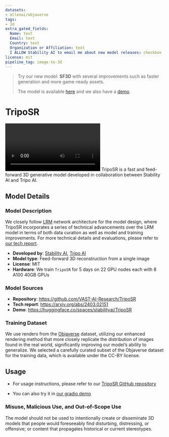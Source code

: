 ```yaml
---
datasets:
- allenai/objaverse
tags:
- 3d
extra_gated_fields:
  Name: text
  Email: text
  Country: text
  Organization or Affiliation: text
  I ALLOW Stability AI to email me about new model releases: checkbox
license: mit
pipeline_tag: image-to-3d
---
```


> Try our new model: **SF3D** with several improvements such as faster generation and more game-ready assets.
> 
> The model is available [here](https://huggingface.co/stabilityai/stable-fast-3d) and we also have a [demo](https://huggingface.co/spaces/stabilityai/stable-fast-3d).
 
# TripoSR
![](figures/input800.mp4)
TripoSR is a fast and feed-forward 3D generative model developed in collaboration between Stability AI and Tripo AI.


## Model Details

### Model Description

We closely follow [LRM](https://arxiv.org/abs/2311.04400) network architecture for the model design, where TripoSR incorporates a series of technical advancements over the LRM model in terms of both data curation as well as model and training improvements. For more technical details and evaluations, please refer to [our tech report](https://arxiv.org/abs/2403.02151).

* **Developed by**: [Stability AI](https://stability.ai/), [Tripo AI](https://tripo3d.ai/)
* **Model type**: Feed-forward 3D reconstruction from a single image
* **License**: MIT
* **Hardware**: We train `TripoSR` for 5 days on 22 GPU nodes each with 8 A100 40GB GPUs

### Model Sources

* **Repository**: https://github.com/VAST-AI-Research/TripoSR
* **Tech report**: https://arxiv.org/abs/2403.02151
* **Demo**: https://huggingface.co/spaces/stabilityai/TripoSR

### Training Dataset

We use renders from the [Objaverse](https://objaverse.allenai.org/objaverse-1.0) dataset, utilizing our enhanced rendering method that more closely replicate the distribution of images found in the real world, significantly improving our model’s ability to generalize. We selected a carefully curated subset of the Objaverse dataset for the training data, which is available under the CC-BY license. 


## Usage

* For usage instructions, please refer to our [TripoSR GitHub repository](https://github.com/VAST-AI-Research/TripoSR)

* You can also try it in [our gradio demo](https://huggingface.co/spaces/stabilityai/TripoSR)


### Misuse, Malicious Use, and Out-of-Scope Use

The model should not be used to intentionally create or disseminate 3D models that people would foreseeably find disturbing, distressing, or offensive; or content that propagates historical or current stereotypes.